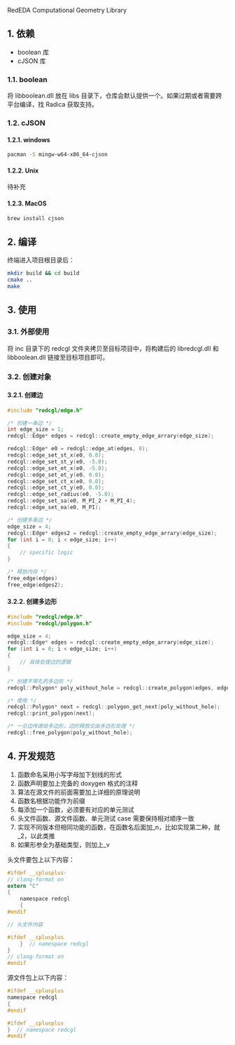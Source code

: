 RedEDA Computational Geometry Library

## 1. 依赖

- boolean 库
- cJSON 库

### 1.1. boolean

将 libboolean.dll 放在 libs 目录下，仓库会默认提供一个。如果过期或者需要跨平台编译，找 Radica 获取支持。

### 1.2. cJSON

#### 1.2.1. windows

```bash
pacman -S mingw-w64-x86_64-cjson
```

#### 1.2.2. Unix

待补充

#### 1.2.3. MacOS

```bash
brew install cjson
```

## 2. 编译

终端进入项目根目录后：

```bash
mkdir build && cd build
cmake ..
make
```

## 3. 使用

### 3.1. 外部使用

将 inc 目录下的 redcgl 文件夹拷贝至目标项目中，将构建后的 libredcgl.dll 和 libboolean.dll 链接至目标项目即可。

### 3.2. 创建对象

#### 3.2.1. 创建边

```C
#include "redcgl/edge.h"

/* 创建一条边 */
int edge_size = 1;
redcgl::Edge* edges = redcgl::create_empty_edge_arrary(edge_size);

redcgl::Edge* e0 = redcgl::edge_at(edges, 0);
redcgl::edge_set_st_x(e0, 0.0);
redcgl::edge_set_st_y(e0, -5.0);
redcgl::edge_set_et_x(e0, -5.0);
redcgl::edge_set_et_y(e0, 0.0);
redcgl::edge_set_ct_x(e0, 0.0);
redcgl::edge_set_ct_y(e0, 0.0);
redcgl::edge_set_radius(e0, -5.0);
redcgl::edge_set_sa(e0, M_PI_2 + M_PI_4);
redcgl::edge_set_ea(e0, M_PI);

/* 创建多条边 */
edge_size = 4;
redcgl::Edge* edges2 = redcgl::create_empty_edge_arrary(edge_size);
for (int i = 0; i < edge_size; i++)
{
    // specific logic
}

/* 释放内存 */
free_edge(edges)
free_edge(edges2);
```

#### 3.2.2. 创建多边形

```C
#include "redcgl/edge.h"
#include "redcgl/polygon.h"

edge_size = 4;
redcgl::Edge* edges = redcgl::create_empty_edge_arrary(edge_size);
for (int i = 0; i < edge_size; i++)
{
    // 具体处理边的逻辑
}

/* 创建不带孔的多边形 */
redcgl::Polygon* poly_without_hole = redcgl::create_polygon(edges, edge_size, NULL);

/* 使用 */
redcgl::Polygon* next = redcgl::polygon_get_next(poly_without_hole);
redcgl::print_polygon(next);

/* 一旦边传递给多边形，边的释放交由多边形处理 */
redcgl::free_polygon(poly_without_hole);
```

## 4. 开发规范

1. 函数命名采用小写字母加下划线的形式
2. 函数声明要加上完备的 doxygen 格式的注释
3. 算法在源文件的前面需要加上详细的原理说明
4. 函数名根据功能作为前缀
5. 每添加一个函数，必须要有对应的单元测试
6. 头文件函数、源文件函数、单元测试 case 需要保持相对顺序一致
7. 实现不同版本但相同功能的函数，在函数名后面加\_n，比如实现第二种，就\_2，以此类推
8. 如果形参全为基础类型，则加上\_v

头文件要包上以下内容：

```C
#ifdef __cplusplus·
// clang-format on
extern "C"
{
    namespace redcgl
    {
#endif

// 头文件内容

#ifdef __cplusplus
    }  // namespace redcgl
}
// clang-format on
#endif
```

源文件包上以下内容：

```C
#ifdef __cplusplus
namespace redcgl
{
#endif

#ifdef __cplusplus
}  // namespace redcgl
#endif
```
